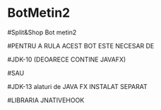 # BotMetin2
#Split&amp;Shop Bot metin2

#PENTRU A RULA ACEST BOT ESTE NECESAR DE 

#JDK-10 (DEOARECE CONTINE JAVAFX)

#SAU

#JDK-13 alaturi de JAVA FX INSTALAT SEPARAT

#LIBRARIA JNATIVEHOOK
